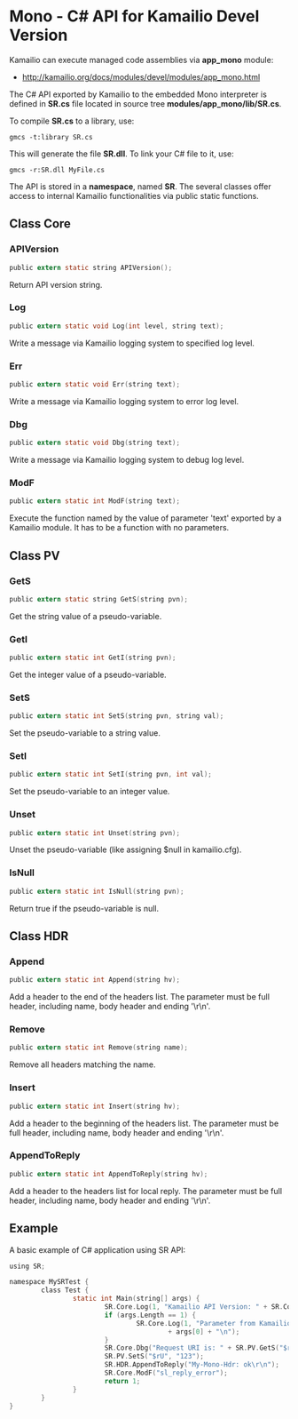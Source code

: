 # Mono - C# API for Kamailio Devel Version

Kamailio can execute managed code assemblies via **app_mono** module:

- <http://kamailio.org/docs/modules/devel/modules/app_mono.html>

The C# API exported by Kamailio to the embedded Mono interpreter is
defined in **SR.cs** file located in source tree
**modules/app_mono/lib/SR.cs**.

To compile **SR.cs** to a library, use:

``` shell
gmcs -t:library SR.cs
```

This will generate the file **SR.dll**. To link your C# file to it, use:

``` shell
gmcs -r:SR.dll MyFile.cs
```

The API is stored in a **namespace**, named **SR**. The several classes
offer access to internal Kamailio functionalities via public static
functions.

## Class Core

### APIVersion

``` c
public extern static string APIVersion();
```

Return API version string.

### Log

``` c
public extern static void Log(int level, string text);
```

Write a message via Kamailio logging system to specified log level.

### Err

``` c
public extern static void Err(string text);
```

Write a message via Kamailio logging system to error log level.

### Dbg

``` c
public extern static void Dbg(string text);
```

Write a message via Kamailio logging system to debug log level.

### ModF

``` c
public extern static int ModF(string text);
```

Execute the function named by the value of parameter 'text' exported by
a Kamailio module. It has to be a function with no parameters.

## Class PV

### GetS

``` c
public extern static string GetS(string pvn);
```

Get the string value of a pseudo-variable.

### GetI

``` c
public extern static int GetI(string pvn);
```

Get the integer value of a pseudo-variable.

### SetS

``` c
public extern static int SetS(string pvn, string val);
```

Set the pseudo-variable to a string value.

### SetI

``` c
public extern static int SetI(string pvn, int val);
```

Set the pseudo-variable to an integer value.

### Unset

``` c
public extern static int Unset(string pvn);
```

Unset the pseudo-variable (like assigning $null in kamailio.cfg).

### IsNull

``` c
public extern static int IsNull(string pvn);
```

Return true if the pseudo-variable is null.

## Class HDR

### Append

``` c
public extern static int Append(string hv);
```

Add a header to the end of the headers list. The parameter must be full
header, including name, body header and ending '\\r\\n'.

### Remove

``` c
public extern static int Remove(string name);
```

Remove all headers matching the name.

### Insert

``` c
public extern static int Insert(string hv);
```

Add a header to the beginning of the headers list. The parameter must be
full header, including name, body header and ending '\\r\\n'.

### AppendToReply

``` c
public extern static int AppendToReply(string hv);
```

Add a header to the headers list for local reply. The parameter must be
full header, including name, body header and ending '\\r\\n'.

## Example

A basic example of C# application using SR API:

``` c
using SR;

namespace MySRTest {
        class Test {
                static int Main(string[] args) {
                        SR.Core.Log(1, "Kamailio API Version: " + SR.Core.APIVersion() + "\n");
                        if (args.Length == 1) {
                                SR.Core.Log(1, "Parameter from Kamailio config:"
                                        + args[0] + "\n");
                        }
                        SR.Core.Dbg("Request URI is: " + SR.PV.GetS("$ru") + "\n");
                        SR.PV.SetS("$rU", "123");
                        SR.HDR.AppendToReply("My-Mono-Hdr: ok\r\n");
                        SR.Core.ModF("sl_reply_error");
                        return 1;
                }
        }
}
```
